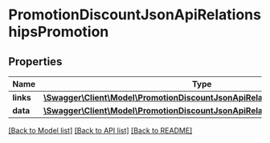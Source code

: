 # PromotionDiscountJsonApiRelationshipsPromotion

## Properties
Name | Type | Description | Notes
------------ | ------------- | ------------- | -------------
**links** | [**\Swagger\Client\Model\PromotionDiscountJsonApiRelationshipsPromotionLinks**](PromotionDiscountJsonApiRelationshipsPromotionLinks.md) |  | [optional] 
**data** | [**\Swagger\Client\Model\PromotionDiscountJsonApiRelationshipsPromotionData**](PromotionDiscountJsonApiRelationshipsPromotionData.md) |  | [optional] 

[[Back to Model list]](../../README.md#documentation-for-models) [[Back to API list]](../../README.md#documentation-for-api-endpoints) [[Back to README]](../../README.md)

